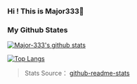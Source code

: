 ### Hi ! This is Major333👋

### My Github States

[![Major-333's github stats](https://github-readme-stats.vercel.app/api?username=Major-333&show_icons=true)](https://github.com/anuraghazra/github-readme-stats)

[![Top Langs](https://github-readme-stats.vercel.app/api/top-langs/?username=Major-333&layout=compact)](https://github.com/anuraghazra/github-readme-stats)

> Stats Source： [github-readme-stats](https://github.com/anuraghazra/github-readme-stats)